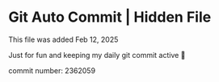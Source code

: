 # Git Auto Commit | Hidden File

This file was added Feb 12, 2025

Just for fun and keeping my daily git commit active 🤪

commit number: 2362059
